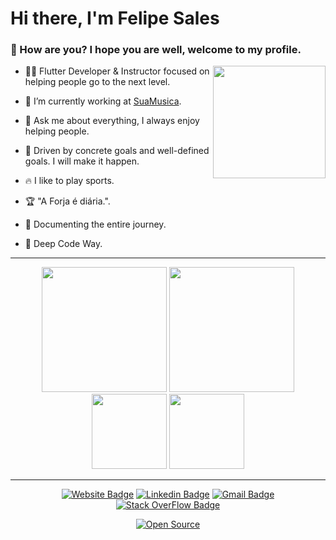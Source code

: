 <h1>Hi there, I'm Felipe Sales</h1>

<h3>🤙 How are you? I hope you are well, welcome to my profile.</h3>

<img height="180em" align="right" src="https://user-images.githubusercontent.com/59374587/153518639-7a26f075-9621-4c47-bae8-e46c957d09a7.png"/>

<p>

- 👨‍💻 Flutter Developer & Instructor focused on helping people go to the next level.

- 🔭 I’m currently working at [SuaMusica](https://github.com/SuaMusica).
 
- 💬 Ask me about everything, I always enjoy helping people.

- 👊 Driven by concrete goals and well-defined goals. I will make it happen.

- 🔥 I like to play sports.

- 🏆 "A Forja é diária.".
 
- 📄 Documenting the entire journey.
 
- 🫡 Deep Code Way.

</p>

 ---
 
   <div align="center">
 
  <img height="200em" src="https://github-readme-stats.vercel.app/api?username=felipecastrosales&show_icons=true&theme=dark"/>
  <img height="200em" src="https://github-readme-stats.vercel.app/api/top-langs/?username=felipecastrosales&theme=dark"/>
  <br>
  <img height="120em" src="https://github-readme-streak-stats.herokuapp.com/?user=felipecastrosales&show_icons=true&locale=en&layout=compact&theme=dark&line_height=1"/>
  <img height="120em" src="https://github-profile-summary-cards.vercel.app/api/cards/profile-details?username=felipecastrosales&theme=monokai"/>

   </div>

---

   <div align="center">
 
   [![Website Badge](https://img.shields.io/badge/-felipecastrosales.com-4361EE?style=flat&logo=Google-Chrome&logoColor=white&link=https://felipecastrosales.com/)](https://felipecastrosales.com/)
   [![Linkedin Badge](https://img.shields.io/badge/-Felipe%20Sales-4361EE?style=flat-square&logo=Linkedin&logoColor=white&link=https://www.linkedin.com/in/felipecastrosales)](https://www.linkedin.com/in/felipecastrosales) 
   [![Gmail Badge](https://img.shields.io/badge/-soufeliposales@gmail.com-4361EE?style=flat-square&logo=Gmail&logoColor=white&link=mailto:soufeliposales@gmail.com)](mailto:soufeliposales@gmail.com)
   [![Stack OverFlow Badge](https://img.shields.io/badge/Stack_Overflow-4361EE?style=flat-square&logo=stack-overflow&logoColor=white&link=https://stackoverflow.com/users/13096514/felipe-sales)](https://stackoverflow.com/users/13096514/felipe-sales)
 
   </div>

   <div align="center">

[![Open Source](https://badges.frapsoft.com/os/v1/open-source.svg?v=103)](https://opensource.org/)
   
   </div>

